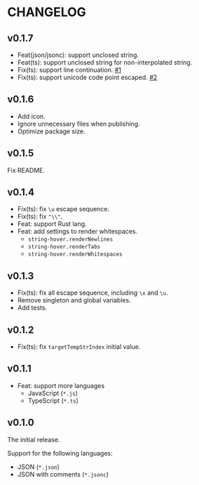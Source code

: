 # CHANGELOG

## v0.1.7

- Feat(json/jsonc): support unclosed string.
- Feat(ts): support unclosed string for non-interpolated string.
- Fix(ts): support line continuation. [#1](https://github.com/DiscreteTom/string-hover/issues/1)
- Fix(ts): support unicode code point escaped. [#2](https://github.com/DiscreteTom/string-hover/issues/2)

## v0.1.6

- Add icon.
- Ignore unnecessary files when publishing.
- Optimize package size.

## v0.1.5

Fix README.

## v0.1.4

- Fix(ts): fix `\u` escape sequence.
- Fix(ts): fix `"\\"`.
- Feat: support Rust lang.
- Feat: add settings to render whitespaces.
  - `string-hover.renderNewlines`
  - `string-hover.renderTabs`
  - `string-hover.renderWhitespaces`

## v0.1.3

- Fix(ts): fix all escape sequence, including `\x` and `\u`.
- Remove singleton and global variables.
- Add tests.

## v0.1.2

- Fix(ts): fix `targetTempStrIndex` initial value.

## v0.1.1

- Feat: support more languages
  - JavaScript (`*.js`)
  - TypeScript (`*.ts`)

## v0.1.0

The initial release.

Support for the following languages:

- JSON (`*.json`)
- JSON with comments (`*.jsonc`)
